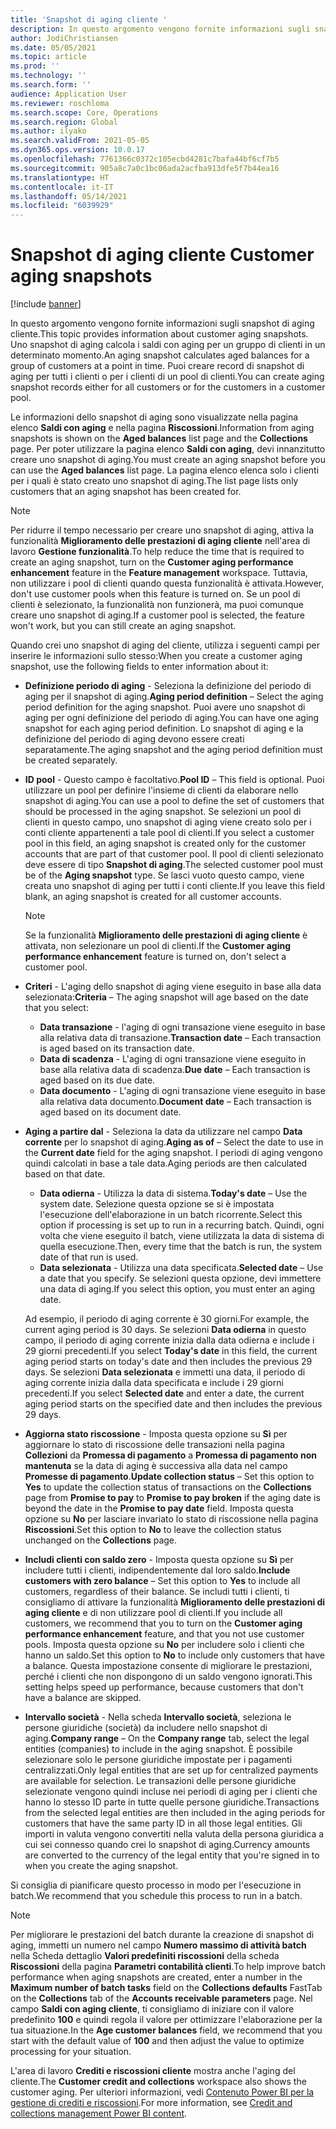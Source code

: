 ```yaml
---
title: 'Snapshot di aging cliente '
description: In questo argomento vengono fornite informazioni sugli snapshot di aging cliente. Uno snapshot di aging calcola i saldi con aging per un gruppo di clienti in un determinato momento.
author: JodiChristiansen
ms.date: 05/05/2021
ms.topic: article
ms.prod: ''
ms.technology: ''
ms.search.form: ''
audience: Application User
ms.reviewer: roschloma
ms.search.scope: Core, Operations
ms.search.region: Global
ms.author: ilyako
ms.search.validFrom: 2021-05-05
ms.dyn365.ops.version: 10.0.17
ms.openlocfilehash: 7761366c0372c105ecbd4281c7bafa44bf6cf7b5
ms.sourcegitcommit: 905a8c7a0c1bc06ada2acfba913dfe5f7b44ea16
ms.translationtype: HT
ms.contentlocale: it-IT
ms.lasthandoff: 05/14/2021
ms.locfileid: "6039929"
---
```

# <a name="customer-aging-snapshots"></a><span data-ttu-id="412e2-104">Snapshot di aging cliente </span><span class="sxs-lookup"><span data-stu-id="412e2-104">Customer aging snapshots</span></span>

[!include [banner](../includes/banner.md)]

<span data-ttu-id="412e2-105">In questo argomento vengono fornite informazioni sugli snapshot di aging cliente.</span><span class="sxs-lookup"><span data-stu-id="412e2-105">This topic provides information about customer aging snapshots.</span></span> <span data-ttu-id="412e2-106">Uno snapshot di aging calcola i saldi con aging per un gruppo di clienti in un determinato momento.</span><span class="sxs-lookup"><span data-stu-id="412e2-106">An aging snapshot calculates aged balances for a group of customers at a point in time.</span></span> <span data-ttu-id="412e2-107">Puoi creare record di snapshot di aging per tutti i clienti o per i clienti di un pool di clienti.</span><span class="sxs-lookup"><span data-stu-id="412e2-107">You can create aging snapshot records either for all customers or for the customers in a customer pool.</span></span>

<span data-ttu-id="412e2-108">Le informazioni dello snapshot di aging sono visualizzate nella pagina elenco **Saldi con aging** e nella pagina **Riscossioni**.</span><span class="sxs-lookup"><span data-stu-id="412e2-108">Information from aging snapshots is shown on the **Aged balances** list page and the **Collections** page.</span></span> <span data-ttu-id="412e2-109">Per poter utilizzare la pagina elenco **Saldi con aging**, devi innanzitutto creare uno snapshot di aging.</span><span class="sxs-lookup"><span data-stu-id="412e2-109">You must create an aging snapshot before you can use the **Aged balances** list page.</span></span> <span data-ttu-id="412e2-110">La pagina elenco elenca solo i clienti per i quali è stato creato uno snapshot di aging.</span><span class="sxs-lookup"><span data-stu-id="412e2-110">The list page lists only customers that an aging snapshot has been created for.</span></span>

> [!NOTE]
> <span data-ttu-id="412e2-111">Per ridurre il tempo necessario per creare uno snapshot di aging, attiva la funzionalità **Miglioramento delle prestazioni di aging cliente** nell'area di lavoro **Gestione funzionalità**.</span><span class="sxs-lookup"><span data-stu-id="412e2-111">To help reduce the time that is required to create an aging snapshot, turn on the **Customer aging performance enhancement** feature in the **Feature management** workspace.</span></span> <span data-ttu-id="412e2-112">Tuttavia, non utilizzare i pool di clienti quando questa funzionalità è attivata.</span><span class="sxs-lookup"><span data-stu-id="412e2-112">However, don't use customer pools when this feature is turned on.</span></span> <span data-ttu-id="412e2-113">Se un pool di clienti è selezionato, la funzionalità non funzionerà, ma puoi comunque creare uno snapshot di aging.</span><span class="sxs-lookup"><span data-stu-id="412e2-113">If a customer pool is selected, the feature won't work, but you can still create an aging snapshot.</span></span>

<span data-ttu-id="412e2-114">Quando crei uno snapshot di aging del cliente, utilizza i seguenti campi per inserire le informazioni sullo stesso:</span><span class="sxs-lookup"><span data-stu-id="412e2-114">When you create a customer aging snapshot, use the following fields to enter information about it:</span></span>

- <span data-ttu-id="412e2-115">**Definizione periodo di aging** - Seleziona la definizione del periodo di aging per il snapshot di aging.</span><span class="sxs-lookup"><span data-stu-id="412e2-115">**Aging period definition** – Select the aging period definition for the aging snapshot.</span></span> <span data-ttu-id="412e2-116">Puoi avere uno snapshot di aging per ogni definizione del periodo di aging.</span><span class="sxs-lookup"><span data-stu-id="412e2-116">You can have one aging snapshot for each aging period definition.</span></span> <span data-ttu-id="412e2-117">Lo snapshot di aging e la definizione del periodo di aging devono essere creati separatamente.</span><span class="sxs-lookup"><span data-stu-id="412e2-117">The aging snapshot and the aging period definition must be created separately.</span></span>
- <span data-ttu-id="412e2-118">**ID pool** - Questo campo è facoltativo.</span><span class="sxs-lookup"><span data-stu-id="412e2-118">**Pool ID** – This field is optional.</span></span> <span data-ttu-id="412e2-119">Puoi utilizzare un pool per definire l'insieme di clienti da elaborare nello snapshot di aging.</span><span class="sxs-lookup"><span data-stu-id="412e2-119">You can use a pool to define the set of customers that should be processed in the aging snapshot.</span></span> <span data-ttu-id="412e2-120">Se selezioni un pool di clienti in questo campo, uno snapshot di aging viene creato solo per i conti cliente appartenenti a tale pool di clienti.</span><span class="sxs-lookup"><span data-stu-id="412e2-120">If you select a customer pool in this field, an aging snapshot is created only for the customer accounts that are part of that customer pool.</span></span> <span data-ttu-id="412e2-121">Il pool di clienti selezionato deve essere di tipo **Snapshot di aging**.</span><span class="sxs-lookup"><span data-stu-id="412e2-121">The selected customer pool must be of the **Aging snapshot** type.</span></span> <span data-ttu-id="412e2-122">Se lasci vuoto questo campo, viene creata uno snapshot di aging per tutti i conti cliente.</span><span class="sxs-lookup"><span data-stu-id="412e2-122">If you leave this field blank, an aging snapshot is created for all customer accounts.</span></span>

    > [!NOTE]
    > <span data-ttu-id="412e2-123">Se la funzionalità **Miglioramento delle prestazioni di aging cliente** è attivata, non selezionare un pool di clienti.</span><span class="sxs-lookup"><span data-stu-id="412e2-123">If the **Customer aging performance enhancement** feature is turned on, don't select a customer pool.</span></span>

- <span data-ttu-id="412e2-124">**Criteri** - L'aging dello snapshot di aging viene eseguito in base alla data selezionata:</span><span class="sxs-lookup"><span data-stu-id="412e2-124">**Criteria** – The aging snapshot will age based on the date that you select:</span></span>

    - <span data-ttu-id="412e2-125">**Data transazione** - l'aging di ogni transazione viene eseguito in base alla relativa data di transazione.</span><span class="sxs-lookup"><span data-stu-id="412e2-125">**Transaction date** – Each transaction is aged based on its transaction date.</span></span>
    - <span data-ttu-id="412e2-126">**Data di scadenza** - L'aging di ogni transazione viene eseguito in base alla relativa data di scadenza.</span><span class="sxs-lookup"><span data-stu-id="412e2-126">**Due date** – Each transaction is aged based on its due date.</span></span>
    - <span data-ttu-id="412e2-127">**Data documento** - L'aging di ogni transazione viene eseguito in base alla relativa data documento.</span><span class="sxs-lookup"><span data-stu-id="412e2-127">**Document date** – Each transaction is aged based on its document date.</span></span>

- <span data-ttu-id="412e2-128">**Aging a partire dal** - Seleziona la data da utilizzare nel campo **Data corrente** per lo snapshot di aging.</span><span class="sxs-lookup"><span data-stu-id="412e2-128">**Aging as of** – Select the date to use in the **Current date** field for the aging snapshot.</span></span> <span data-ttu-id="412e2-129">I periodi di aging vengono quindi calcolati in base a tale data.</span><span class="sxs-lookup"><span data-stu-id="412e2-129">Aging periods are then calculated based on that date.</span></span> 

    - <span data-ttu-id="412e2-130">**Data odierna** - Utilizza la data di sistema.</span><span class="sxs-lookup"><span data-stu-id="412e2-130">**Today's date** – Use the system date.</span></span> <span data-ttu-id="412e2-131">Selezione questa opzione se si è impostata l'esecuzione dell'elaborazione in un batch ricorrente.</span><span class="sxs-lookup"><span data-stu-id="412e2-131">Select this option if processing is set up to run in a recurring batch.</span></span> <span data-ttu-id="412e2-132">Quindi, ogni volta che viene eseguito il batch, viene utilizzata la data di sistema di quella esecuzione.</span><span class="sxs-lookup"><span data-stu-id="412e2-132">Then, every time that the batch is run, the system date of that run is used.</span></span>
    - <span data-ttu-id="412e2-133">**Data selezionata** - Utilizza una data specificata.</span><span class="sxs-lookup"><span data-stu-id="412e2-133">**Selected date** – Use a date that you specify.</span></span> <span data-ttu-id="412e2-134">Se selezioni questa opzione, devi immettere una data di aging.</span><span class="sxs-lookup"><span data-stu-id="412e2-134">If you select this option, you must enter an aging date.</span></span>

    <span data-ttu-id="412e2-135">Ad esempio, il periodo di aging corrente è 30 giorni.</span><span class="sxs-lookup"><span data-stu-id="412e2-135">For example, the current aging period is 30 days.</span></span> <span data-ttu-id="412e2-136">Se selezioni **Data odierna** in questo campo, il periodo di aging corrente inizia dalla data odierna e include i 29 giorni precedenti.</span><span class="sxs-lookup"><span data-stu-id="412e2-136">If you select **Today's date** in this field, the current aging period starts on today's date and then includes the previous 29 days.</span></span> <span data-ttu-id="412e2-137">Se selezioni **Data selezionata** e immetti una data, il periodo di aging corrente inizia dalla data specificata e include i 29 giorni precedenti.</span><span class="sxs-lookup"><span data-stu-id="412e2-137">If you select **Selected date** and enter a date, the current aging period starts on the specified date and then includes the previous 29 days.</span></span>

- <span data-ttu-id="412e2-138">**Aggiorna stato riscossione** - Imposta questa opzione su **Sì** per aggiornare lo stato di riscossione delle transazioni nella pagina **Collezioni** da **Promessa di pagamento** a **Promessa di pagamento non mantenuta** se la data di aging è successiva alla data nel campo **Promesse di pagamento**.</span><span class="sxs-lookup"><span data-stu-id="412e2-138">**Update collection status** – Set this option to **Yes** to update the collection status of transactions on the **Collections** page from **Promise to pay** to **Promise to pay broken** if the aging date is beyond the date in the **Promise to pay date** field.</span></span> <span data-ttu-id="412e2-139">Imposta questa opzione su **No** per lasciare invariato lo stato di riscossione nella pagina **Riscossioni**.</span><span class="sxs-lookup"><span data-stu-id="412e2-139">Set this option to **No** to leave the collection status unchanged on the **Collections** page.</span></span>
- <span data-ttu-id="412e2-140">**Includi clienti con saldo zero** - Imposta questa opzione su **Sì** per includere tutti i clienti, indipendentemente dal loro saldo.</span><span class="sxs-lookup"><span data-stu-id="412e2-140">**Include customers with zero balance** – Set this option to **Yes** to include all customers, regardless of their balance.</span></span> <span data-ttu-id="412e2-141">Se includi tutti i clienti, ti consigliamo di attivare la funzionalità **Miglioramento delle prestazioni di aging cliente** e di non utilizzare pool di clienti.</span><span class="sxs-lookup"><span data-stu-id="412e2-141">If you include all customers, we recommend that you to turn on the **Customer aging performance enhancement** feature, and that you not use customer pools.</span></span> <span data-ttu-id="412e2-142">Imposta questa opzione su **No** per includere solo i clienti che hanno un saldo.</span><span class="sxs-lookup"><span data-stu-id="412e2-142">Set this option to **No** to include only customers that have a balance.</span></span> <span data-ttu-id="412e2-143">Questa impostazione consente di migliorare le prestazioni, perché i clienti che non dispongono di un saldo vengono ignorati.</span><span class="sxs-lookup"><span data-stu-id="412e2-143">This setting helps speed up performance, because customers that don't have a balance are skipped.</span></span>
- <span data-ttu-id="412e2-144">**Intervallo società** - Nella scheda **Intervallo società**, seleziona le persone giuridiche (società) da includere nello snapshot di aging.</span><span class="sxs-lookup"><span data-stu-id="412e2-144">**Company range** – On the **Company range** tab, select the legal entities (companies) to include in the aging snapshot.</span></span> <span data-ttu-id="412e2-145">È possibile selezionare solo le persone giuridiche impostate per i pagamenti centralizzati.</span><span class="sxs-lookup"><span data-stu-id="412e2-145">Only legal entities that are set up for centralized payments are available for selection.</span></span> <span data-ttu-id="412e2-146">Le transazioni delle persone giuridiche selezionate vengono quindi incluse nei periodi di aging per i clienti che hanno lo stesso ID parte in tutte quelle persone giuridiche.</span><span class="sxs-lookup"><span data-stu-id="412e2-146">Transactions from the selected legal entities are then included in the aging periods for customers that have the same party ID in all those legal entities.</span></span> <span data-ttu-id="412e2-147">Gli importi in valuta vengono convertiti nella valuta della persona giuridica a cui sei connesso quando crei lo snapshot di aging.</span><span class="sxs-lookup"><span data-stu-id="412e2-147">Currency amounts are converted to the currency of the legal entity that you're signed in to when you create the aging snapshot.</span></span>

<span data-ttu-id="412e2-148">Si consiglia di pianificare questo processo in modo per l'esecuzione in batch.</span><span class="sxs-lookup"><span data-stu-id="412e2-148">We recommend that you schedule this process to run in a batch.</span></span>

> [!NOTE]
> <span data-ttu-id="412e2-149">Per migliorare le prestazioni del batch durante la creazione di snapshot di aging, immetti un numero nel campo **Numero massimo di attività batch** nella Scheda dettaglio **Valori predefiniti riscossioni** della scheda **Riscossioni** della pagina **Parametri contabilità clienti**.</span><span class="sxs-lookup"><span data-stu-id="412e2-149">To help improve batch performance when aging snapshots are created, enter a number in the **Maximum number of batch tasks** field on the **Collections defaults** FastTab on the **Collections** tab of the **Accounts receivable parameters** page.</span></span> <span data-ttu-id="412e2-150">Nel campo **Saldi con aging cliente**, ti consigliamo di iniziare con il valore predefinito **100** e quindi regola il valore per ottimizzare l'elaborazione per la tua situazione.</span><span class="sxs-lookup"><span data-stu-id="412e2-150">In the **Age customer balances** field, we recommend that you start with the default value of **100** and then adjust the value to optimize processing for your situation.</span></span>

<span data-ttu-id="412e2-151">L'area di lavoro **Crediti e riscossioni cliente** mostra anche l'aging del cliente.</span><span class="sxs-lookup"><span data-stu-id="412e2-151">The **Customer credit and collections** workspace also shows the customer aging.</span></span> <span data-ttu-id="412e2-152">Per ulteriori informazioni, vedi [Contenuto Power BI per la gestione di crediti e riscossioni](credit-collections-power-bi.md).</span><span class="sxs-lookup"><span data-stu-id="412e2-152">For more information, see [Credit and collections management Power BI content](credit-collections-power-bi.md).</span></span>
